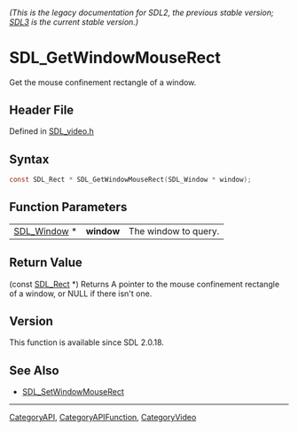 ###### (This is the legacy documentation for SDL2, the previous stable version; [SDL3](https://wiki.libsdl.org/SDL3/) is the current stable version.)
# SDL_GetWindowMouseRect

Get the mouse confinement rectangle of a window.

## Header File

Defined in [SDL_video.h](https://github.com/libsdl-org/SDL/blob/SDL2/include/SDL_video.h)

## Syntax

```c
const SDL_Rect * SDL_GetWindowMouseRect(SDL_Window * window);
```

## Function Parameters

|                            |            |                      |
| -------------------------- | ---------- | -------------------- |
| [SDL_Window](SDL_Window) * | **window** | The window to query. |

## Return Value

(const [SDL_Rect](SDL_Rect) *) Returns A pointer to the mouse confinement
rectangle of a window, or NULL if there isn't one.

## Version

This function is available since SDL 2.0.18.

## See Also

- [SDL_SetWindowMouseRect](SDL_SetWindowMouseRect)

----
[CategoryAPI](CategoryAPI), [CategoryAPIFunction](CategoryAPIFunction), [CategoryVideo](CategoryVideo)

